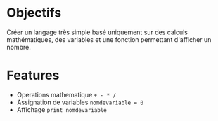 # Objectifs
Créer un langage très simple basé uniquement sur des calculs mathématiques, des variables et une fonction permettant d'afficher un nombre.

# Features
- Operations mathematique `+ - * /`
- Assignation de variables `nomdevariable = 0`
- Affichage `print nomdevariable`
